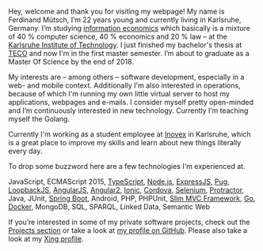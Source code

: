 Hey, welcome and thank you for visiting my webpage! My name is Ferdinand Mütsch, I’m 22 years young and currently living in Karlsruhe, Germany. I’m studying [information economics](http://informationswirtschaft.org) which basically is a mixture of 40 % computer science, 40 % economics and 20 % law – at the [Karlsruhe Institute of Technology](http://kit.edu). I just finished my bachelor's thesis at [TECO](http://teco.edu) and now I'm in the first master semester. I’m about to graduate as a Master Of Science by the end of 2018.

My interests are – among others – software development, especially in a web- and mobile context. Additionally I'm also interested in operations, because of which I'm running my own little virtual server to host my applications, webpages and e-mails. I consider myself pretty open-minded and I’m continuously interested in new technology. Currently I’m teaching myself the Golang.

Currently I'm working as a student employee at [Inovex](http://inovex.de) in Karlsruhe, which is a great place to improve my skills and learn about new things literally every day.

To drop some buzzword here are a few technologies I'm experienced at.

JavaScript, ECMAScript 2015, [TypeScript](https://www.typescriptlang.org/), [Node.js](http://nodejs.org), [ExpressJS](http://expressjs.com/), [Pug](https://pugjs.org/api/getting-started.html), [LoopbackJS](http://loopback.io), [AngularJS](https://angularjs.org/
), [Angular2](http://angular.io), [Ionic](http://ionicframework.com/
), [Cordova](https://cordova.apache.org/
), [Selenium](http://www.seleniumhq.org/), [Protractor](http://www.protractortest.org/
), Java, JUnit, [Spring Boot](http://projects.spring.io/spring-boot/), Android, PHP, PHPUnit, [Slim MVC Framework](http://www.slimframework.com/), [Go](http://golang.org), [Docker](http://docker.com/), MongoDB, SQL, SPARQL, Linked Data, Semantic Web

If you’re interested in some of my private software projects, check out the [Projects section](/projects.html) or take a look at [my profile on GitHub](https://github.com/n1try). Please also take a look at my [Xing profile](https://www.xing.com/profile/Ferdinand_Muetsch).
